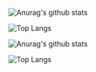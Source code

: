 ![Anurag's github stats](https://github-readme-stats.vercel.app/api?username=beanflame&show_icons=true&count_private=true&theme=react&hide_border=true&bg_color=0D1117)

![Top Langs](https://github-readme-stats.vercel.app/api/top-langs/?username=beanflame&langs_count=8&layout=compact&theme=react&hide_border=true&bg_color=0D1117)


![Anurag's github stats](https://github-readme-stats.vercel.app/api/?username=beanflame&show_icons=true&icon_color=79ff97&title_color=fff&text_color=fff&bg_color=00D26E)

![Top Langs](https://github-readme-stats.vercel.app/api/top-langs/?username=beanflame&langs_count=24&layout=compact&title_color=fff&text_color=fff&bg_color=00D26E)

